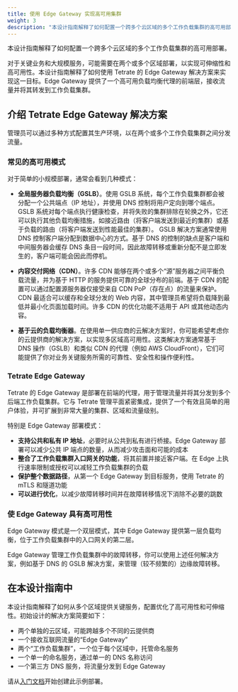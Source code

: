 ```yaml
---
title: 使用 Edge Gateway 实现高可用集群
weight: 3
description: "本设计指南解释了如何配置一个跨多个云区域的多个工作负载集群的高可用部署。"
---
```


本设计指南解释了如何配置一个跨多个云区域的多个工作负载集群的高可用部署。

对于关键业务和大规模服务，可能需要在两个或多个区域部署，以实现可伸缩性和高可用性。本设计指南解释了如何使用 Tetrate 的 Edge Gateway 解决方案来实现这一目标。Edge Gateway 提供了一个高可用负载均衡代理的前端层，接收流量并将其转发到工作负载集群。

## 介绍 Tetrate Edge Gateway 解决方案

管理员可以通过多种方式配置其生产环境，以在两个或多个工作负载集群之间分发流量。

### 常见的高可用模式

对于简单的小规模部署，通常会看到几种模式：

 * **全局服务器负载均衡（GSLB）**。使用 GSLB 系统，每个工作负载集群都会被分配一个公共端点（IP 地址），并使用 DNS 控制将用户定向到哪个端点。GSLB 系统对每个端点执行健康检查，并将失败的集群排除在轮换之外，它还可以执行其他负载均衡措施，如接近路由（将客户端发送到最近的集群）或基于负载的路由（将客户端发送到性能最佳的集群）。
    GSLB 解决方案通常使用 DNS 控制客户端分配到数据中心的方式。基于 DNS 的控制的缺点是客户端和中间服务器会缓存 DNS 条目一段时间，因此故障转移或重新分配不是立即发生的，客户端可能会因此而停机。

 * **内容交付网络（CDN）**。许多 CDN 能够在两个或多个“源”服务器之间平衡负载流量，并为基于 HTTP 的服务提供可靠的全球分布的前端。基于 CDN 的配置可以通过配置源服务器仅接受来自 CDN PoP（存在点）的流量来保护。
    CDN 最适合可以缓存和全球分发的 Web 内容，其中管理员希望将负载降到最低并最小化页面加载时间。许多 CDN 的优化功能不适用于 API 或其他动态内容。

 * **基于云的负载均衡器**。在使用单一供应商的云解决方案时，你可能希望考虑你的云提供商的解决方案，以实现多区域高可用性。这类解决方案通常基于 DNS 操作（GSLB）和类似 CDN 的代理（例如 AWS CloudFront），它们可能提供了你对业务关键服务所需的可靠性、安全性和操作便利性。

### Tetrate Edge Gateway

Tetrate 的 Edge Gateway 是部署在前端的代理，用于管理流量并将其分发到多个后端工作负载集群。它与 Tetrate 管理平面紧密集成，提供了一个有效且简单的用户体验，并可扩展到非常大量的集群、区域和流量级别。

特别是 Edge Gateway 部署模式：

 * **支持公共和私有 IP 地址**，必要时从公共到私有进行桥接。Edge Gateway 部署可以减少公共 IP 端点的数量，从而减少攻击面和可能的成本
 * **整合了工作负载集群入口网关的功能**，将其前置并接近客户端。在 Edge 上执行速率限制或授权可以减轻工作负载集群的负载
 * **保护整个数据路径**，从第一个 Edge Gateway 到目标服务，使用 Tetrate 的 mTLS 和隧道功能
 * **可以进行优化**，以减少故障转移时间并在故障转移情况下消除不必要的跳数

### 使 Edge Gateway 具有高可用性

Edge Gateway 模式是一个双层模式，其中 Edge Gateway 提供第一层负载均衡，位于工作负载集群中的入口网关的第二层。

Edge Gateway 管理工作负载集群中的故障转移，你可以使用上述任何解决方案，例如基于 DNS 的 GSLB 解决方案，来管理（较不频繁的）边缘故障转移。

## 在本设计指南中

本设计指南解释了如何从多个区域提供关键服务，配置优化了高可用性和可伸缩性。初始设计的解决方案简要如下： 

- 两个单独的云区域，可能跨越多个不同的云提供商
- 一个接收互联网流量的“Edge Gateway”
- 两个“工作负载集群”，一个位于每个区域中，托管命名服务
- 一个单一的命名服务，通过单一的 DNS 名称访问
- 一个第三方 DNS 服务，将流量分发到 Edge Gateway 

请从[入门文档](demo-1)开始创建此示例部署。
